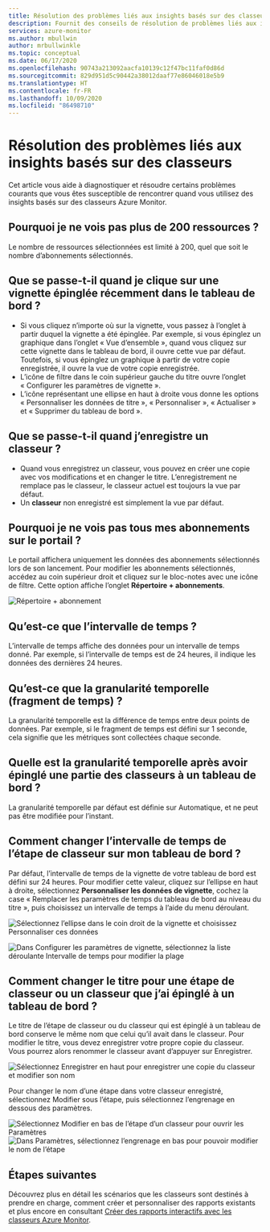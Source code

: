 ```yaml
---
title: Résolution des problèmes liés aux insights basés sur des classeurs Azure Monitor
description: Fournit des conseils de résolution de problèmes liés aux insights basés sur des classeurs Azure Monitor pour les services que sont notamment Azure Key Vault, Azure CosmosDB, Stockage Azure et Azure Cache pour Redis.
services: azure-monitor
ms.author: mbullwin
author: mrbullwinkle
ms.topic: conceptual
ms.date: 06/17/2020
ms.openlocfilehash: 90743a213092aacfa10139c12f47bc11faf0d86d
ms.sourcegitcommit: 829d951d5c90442a38012daaf77e86046018e5b9
ms.translationtype: HT
ms.contentlocale: fr-FR
ms.lasthandoff: 10/09/2020
ms.locfileid: "86498710"
---
```

# <a name="troubleshooting-workbook-based-insights"></a>Résolution des problèmes liés aux insights basés sur des classeurs

Cet article vous aide à diagnostiquer et résoudre certains problèmes courants que vous êtes susceptible de rencontrer quand vous utilisez des insights basés sur des classeurs Azure Monitor.


## <a name="why-can-i-only-see-200-resources"></a>Pourquoi je ne vois pas plus de 200 ressources ?

Le nombre de ressources sélectionnées est limité à 200, quel que soit le nombre d’abonnements sélectionnés.

## <a name="what-happens-when-i-click-on-a-recently-pinned-tile-in-the-dashboard"></a>Que se passe-t-il quand je clique sur une vignette épinglée récemment dans le tableau de bord ?

* Si vous cliquez n’importe où sur la vignette, vous passez à l’onglet à partir duquel la vignette a été épinglée. Par exemple, si vous épinglez un graphique dans l’onglet « Vue d’ensemble », quand vous cliquez sur cette vignette dans le tableau de bord, il ouvre cette vue par défaut. Toutefois, si vous épinglez un graphique à partir de votre copie enregistrée, il ouvre la vue de votre copie enregistrée.
* L’icône de filtre dans le coin supérieur gauche du titre ouvre l’onglet « Configurer les paramètres de vignette ».
* L’icône représentant une ellipse en haut à droite vous donne les options « Personnaliser les données de titre », « Personnaliser », « Actualiser » et « Supprimer du tableau de bord ».

## <a name="what-happens-when-i-save-a-workbook"></a>Que se passe-t-il quand j’enregistre un classeur ?

* Quand vous enregistrez un classeur, vous pouvez en créer une copie avec vos modifications et en changer le titre. L’enregistrement ne remplace pas le classeur, le classeur actuel est toujours la vue par défaut.
* Un **classeur** non enregistré est simplement la vue par défaut.

## <a name="why-dont-i-see-all-my-subscriptions-in-the-portal"></a>Pourquoi je ne vois pas tous mes abonnements sur le portail ?

Le portail affichera uniquement les données des abonnements sélectionnés lors de son lancement. Pour modifier les abonnements sélectionnés, accédez au coin supérieur droit et cliquez sur le bloc-notes avec une icône de filtre. Cette option affiche l’onglet **Répertoire + abonnements**.

![Répertoire + abonnement](./media/storage-insights-overview/fqa3.png)

## <a name="what-is-time-range"></a>Qu’est-ce que l’intervalle de temps ?

L’intervalle de temps affiche des données pour un intervalle de temps donné. Par exemple, si l’intervalle de temps est de 24 heures, il indique les données des dernières 24 heures.

## <a name="what-is-time-granularity-time-grain"></a>Qu’est-ce que la granularité temporelle (fragment de temps) ?

La granularité temporelle est la différence de temps entre deux points de données. Par exemple, si le fragment de temps est défini sur 1 seconde, cela signifie que les métriques sont collectées chaque seconde.

## <a name="what-is-the-time-granularity-once-we-pin-any-part-of-the-workbooks-to-a-dashboard"></a>Quelle est la granularité temporelle après avoir épinglé une partie des classeurs à un tableau de bord ?

La granularité temporelle par défaut est définie sur Automatique, et ne peut pas être modifiée pour l’instant.

## <a name="how-do-i-change-the-timespan-time-range-of-the-workbook-step-on-my-dashboard"></a>Comment changer l’intervalle de temps de l’étape de classeur sur mon tableau de bord ?

Par défaut, l’intervalle de temps de la vignette de votre tableau de bord est défini sur 24 heures. Pour modifier cette valeur, cliquez sur l’ellipse en haut à droite, sélectionnez **Personnaliser les données de vignette**, cochez la case « Remplacer les paramètres de temps du tableau de bord au niveau du titre », puis choisissez un intervalle de temps à l’aide du menu déroulant.  

![Sélectionnez l’ellipse dans le coin droit de la vignette et choisissez Personnaliser ces données](./media/storage-insights-overview/fqa-data-settings.png)

![Dans Configurer les paramètres de vignette, sélectionnez la liste déroulante Intervalle de temps pour modifier la plage](./media/storage-insights-overview/fqa-timespan.png)

## <a name="how-do-i-change-the-title-of-the-workbook-or-a-workbook-step-i-pinned-to-a-dashboard"></a>Comment changer le titre pour une étape de classeur ou un classeur que j’ai épinglé à un tableau de bord ?

Le titre de l’étape de classeur ou du classeur qui est épinglé à un tableau de bord conserve le même nom que celui qu’il avait dans le classeur. Pour modifier le titre, vous devez enregistrer votre propre copie du classeur. Vous pourrez alors renommer le classeur avant d’appuyer sur Enregistrer.

![Sélectionnez Enregistrer en haut pour enregistrer une copie du classeur et modifier son nom](./media/storage-insights-overview/fqa-change-workbook-name.png)

Pour changer le nom d’une étape dans votre classeur enregistré, sélectionnez Modifier sous l’étape, puis sélectionnez l’engrenage en dessous des paramètres.

![Sélectionnez Modifier en bas de l’étape d’un classeur pour ouvrir les Paramètres](./media/storage-insights-overview/fqa-edit.png)
![Dans Paramètres, sélectionnez l’engrenage en bas pour pouvoir modifier le nom de l’étape](./media/storage-insights-overview/fqa-change-name.png)

## <a name="next-steps"></a>Étapes suivantes

Découvrez plus en détail les scénarios que les classeurs sont destinés à prendre en charge, comment créer et personnaliser des rapports existants et plus encore en consultant [Créer des rapports interactifs avec les classeurs Azure Monitor](../platform/workbooks-overview.md).
